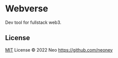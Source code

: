# Webverse

Dev tool for fullstack web3.

## License

[MIT](./LICENSE) License © 2022 Neo <https://github.com/neoney>
